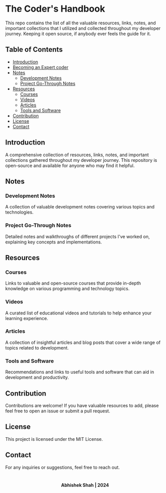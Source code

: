 # The Coder's Handbook

This repo contains the list of all the valuable resources, links, notes, and important collections that I utilized and collected throughout my developer journey. Keeping it open source, if anybody ever feels the guide for it.

## Table of Contents
- [Introduction](#introduction)
- [Becoming an Expert coder](#becominganexpertcoder)
- [Notes](#notes)
  - [Development Notes](#development-notes)
  - [Project Go-Through Notes](#project-go-through-notes)
- [Resources](#resources)
  - [Courses](#courses)
  - [Videos](#videos)
  - [Articles](#articles)
  - [Tools and Software](#tools-and-software)
- [Contribution](#contribution)
- [License](#license)
- [Contact](#contact)

## Introduction
A comprehensive collection of resources, links, notes, and important collections gathered throughout my developer journey. This repository is open-source and available for anyone who may find it helpful.

## Notes

### Development Notes
A collection of valuable development notes covering various topics and technologies.

### Project Go-Through Notes
Detailed notes and walkthroughs of different projects I've worked on, explaining key concepts and implementations.

## Resources

### Courses
Links to valuable and open-source courses that provide in-depth knowledge on various programming and technology topics.

### Videos
A curated list of educational videos and tutorials to help enhance your learning experience.

### Articles
A collection of insightful articles and blog posts that cover a wide range of topics related to development.

### Tools and Software
Recommendations and links to useful tools and software that can aid in development and productivity.

## Contribution
Contributions are welcome! If you have valuable resources to add, please feel free to open an issue or submit a pull request.

## License
This project is licensed under the MIT License.

## Contact
For any inquiries or suggestions, feel free to reach out.

#

<p align="center"><strong>Abhishek Shah | 2024</strong></p>
